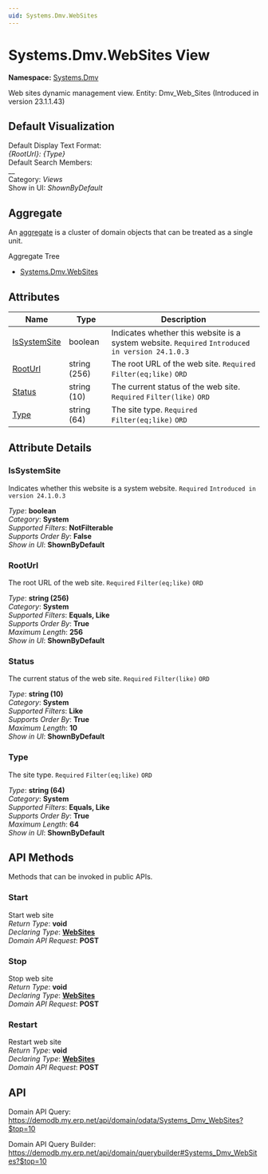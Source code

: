 ```yaml
---
uid: Systems.Dmv.WebSites
---
```

# Systems.Dmv.WebSites View

**Namespace:** [Systems.Dmv](Systems.Dmv.md)  

Web sites dynamic management view. Entity: Dmv_Web_Sites (Introduced in version 23.1.1.43)

## Default Visualization
Default Display Text Format:  
_{RootUrl}: {Type}_  
Default Search Members:  
__  
Category:  _Views_  
Show in UI:  _ShownByDefault_  

## Aggregate
An [aggregate](https://docs.erp.net/tech/advanced/concepts/aggregates.html) is a cluster of domain objects that can be treated as a single unit.  

Aggregate Tree  
* [Systems.Dmv.WebSites](Systems.Dmv.WebSites.md)  

## Attributes

| Name | Type | Description |
| ---- | ---- | --- |
| [IsSystemSite](Systems.Dmv.WebSites.md#issystemsite) | boolean | Indicates whether this website is a system website. `Required` `Introduced in version 24.1.0.3` 
| [RootUrl](Systems.Dmv.WebSites.md#rooturl) | string (256) | The root URL of the web site. `Required` `Filter(eq;like)` `ORD` 
| [Status](Systems.Dmv.WebSites.md#status) | string (10) | The current status of the web site. `Required` `Filter(like)` `ORD` 
| [Type](Systems.Dmv.WebSites.md#type) | string (64) | The site type. `Required` `Filter(eq;like)` `ORD` 


## Attribute Details

### IsSystemSite

Indicates whether this website is a system website. `Required` `Introduced in version 24.1.0.3`

_Type_: **boolean**  
_Category_: **System**  
_Supported Filters_: **NotFilterable**  
_Supports Order By_: **False**  
_Show in UI_: **ShownByDefault**  

### RootUrl

The root URL of the web site. `Required` `Filter(eq;like)` `ORD`

_Type_: **string (256)**  
_Category_: **System**  
_Supported Filters_: **Equals, Like**  
_Supports Order By_: **True**  
_Maximum Length_: **256**  
_Show in UI_: **ShownByDefault**  

### Status

The current status of the web site. `Required` `Filter(like)` `ORD`

_Type_: **string (10)**  
_Category_: **System**  
_Supported Filters_: **Like**  
_Supports Order By_: **True**  
_Maximum Length_: **10**  
_Show in UI_: **ShownByDefault**  

### Type

The site type. `Required` `Filter(eq;like)` `ORD`

_Type_: **string (64)**  
_Category_: **System**  
_Supported Filters_: **Equals, Like**  
_Supports Order By_: **True**  
_Maximum Length_: **64**  
_Show in UI_: **ShownByDefault**  


## API Methods

Methods that can be invoked in public APIs.

### Start

Start web site  
_Return Type_: **void**  
_Declaring Type_: **[WebSites](Systems.Dmv.WebSites.md)**  
_Domain API Request_: **POST**  

### Stop

Stop web site  
_Return Type_: **void**  
_Declaring Type_: **[WebSites](Systems.Dmv.WebSites.md)**  
_Domain API Request_: **POST**  

### Restart

Restart web site  
_Return Type_: **void**  
_Declaring Type_: **[WebSites](Systems.Dmv.WebSites.md)**  
_Domain API Request_: **POST**  

## API

Domain API Query:
<https://demodb.my.erp.net/api/domain/odata/Systems_Dmv_WebSites?$top=10>

Domain API Query Builder:
<https://demodb.my.erp.net/api/domain/querybuilder#Systems_Dmv_WebSites?$top=10>

